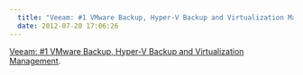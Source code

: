 ```yaml
---
  title: "Veeam: #1 VMware Backup, Hyper-V Backup and Virtualization Management"
  date: 2012-07-20 17:06:26
---
```


[Veeam: #1 VMware Backup, Hyper-V Backup and Virtualization Management](http://www.veeam.com/).
